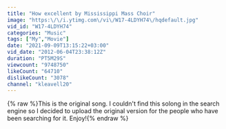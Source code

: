 ```yaml
---
title: "How excellent by Mississippi Mass Choir"
image: "https:\/\/i.ytimg.com\/vi\/W17-4LDYH74\/hqdefault.jpg"
vid_id: "W17-4LDYH74"
categories: "Music"
tags: ["My","Movie"]
date: "2021-09-09T13:15:22+03:00"
vid_date: "2012-06-04T23:38:12Z"
duration: "PT5M29S"
viewcount: "9748750"
likeCount: "64710"
dislikeCount: "3078"
channel: "kleavell20"
---
```

{% raw %}This is the original song. I couldn't find this solong in the search engine so I decided to upload the original version for the people who have been searching for it. Enjoy!{% endraw %}

